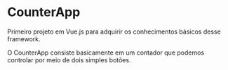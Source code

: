 # CounterApp

Primeiro projeto em Vue.js para adquirir os conhecimentos básicos desse framework.

O CounterApp consiste basicamente em um contador que podemos controlar por meio de dois simples botões.